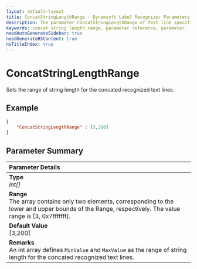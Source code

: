```yaml
---
layout: default-layout
title: ConcatStringLengthRange - Dynamsoft Label Recognizer Parameters
description: The parameter ConcatStringLengthRange of text line specification is for specifying the length range of the text line strings.
keywords: concat string length range, parameter reference, parameter
needAutoGenerateSidebar: true
needGenerateH3Content: true
noTitleIndex: true
---
```


# ConcatStringLengthRange

Sets the range of string length for the concated recognized text lines.

## Example

```json
{
    "ConcatStringLengthRange" : [3,200]
}
```

## Parameter Summary

| Parameter Details |
| :----------------------------------- |
| **Type**<br>*int[]* |
| **Range**<br>The array contains only two elements, corresponding to the lower and upper bounds of the Range, respectively. The value range is [3, 0x7fffffff]. |
| **Default Value**<br>[3,200] |
| **Remarks**<br>An int array defines `MinValue` and `MaxValue` as the range of string length for the concated recognized text lines. |
